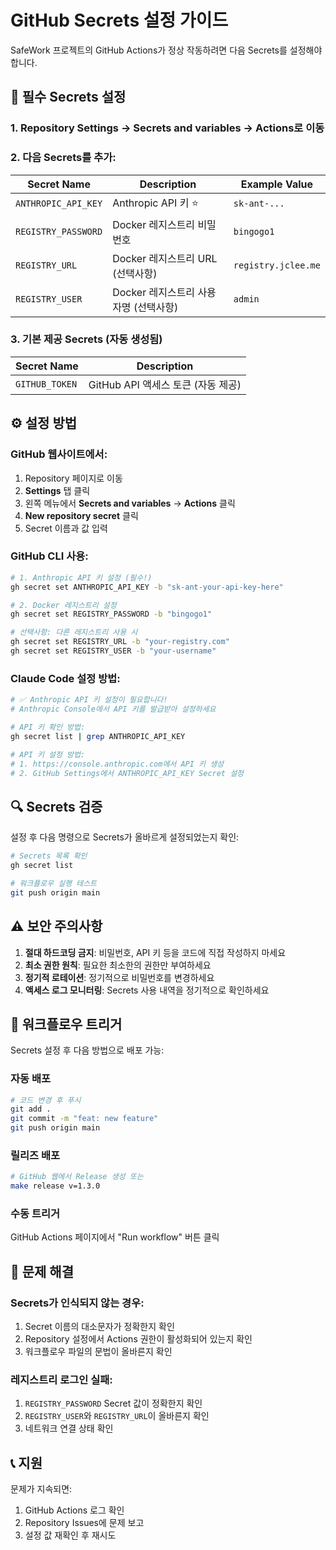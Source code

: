 # GitHub Secrets 설정 가이드

SafeWork 프로젝트의 GitHub Actions가 정상 작동하려면 다음 Secrets를 설정해야 합니다.

## 🔐 필수 Secrets 설정

### 1. Repository Settings → Secrets and variables → Actions로 이동

### 2. 다음 Secrets를 추가:

| Secret Name | Description | Example Value |
|-------------|-------------|---------------|
| `ANTHROPIC_API_KEY` | Anthropic API 키 ⭐️ | `sk-ant-...` |
| `REGISTRY_PASSWORD` | Docker 레지스트리 비밀번호 | `bingogo1` |
| `REGISTRY_URL` | Docker 레지스트리 URL (선택사항) | `registry.jclee.me` |
| `REGISTRY_USER` | Docker 레지스트리 사용자명 (선택사항) | `admin` |

### 3. 기본 제공 Secrets (자동 생성됨)

| Secret Name | Description |
|-------------|-------------|
| `GITHUB_TOKEN` | GitHub API 액세스 토큰 (자동 제공) |

## ⚙️ 설정 방법

### GitHub 웹사이트에서:
1. Repository 페이지로 이동
2. **Settings** 탭 클릭
3. 왼쪽 메뉴에서 **Secrets and variables** → **Actions** 클릭
4. **New repository secret** 클릭
5. Secret 이름과 값 입력

### GitHub CLI 사용:
```bash
# 1. Anthropic API 키 설정 (필수!)
gh secret set ANTHROPIC_API_KEY -b "sk-ant-your-api-key-here"

# 2. Docker 레지스트리 설정
gh secret set REGISTRY_PASSWORD -b "bingogo1"

# 선택사항: 다른 레지스트리 사용 시
gh secret set REGISTRY_URL -b "your-registry.com"
gh secret set REGISTRY_USER -b "your-username"
```

### Claude Code 설정 방법:
```bash
# ✅ Anthropic API 키 설정이 필요합니다!
# Anthropic Console에서 API 키를 발급받아 설정하세요

# API 키 확인 방법:
gh secret list | grep ANTHROPIC_API_KEY

# API 키 설정 방법:
# 1. https://console.anthropic.com에서 API 키 생성
# 2. GitHub Settings에서 ANTHROPIC_API_KEY Secret 설정
```

## 🔍 Secrets 검증

설정 후 다음 명령으로 Secrets가 올바르게 설정되었는지 확인:

```bash
# Secrets 목록 확인
gh secret list

# 워크플로우 실행 테스트
git push origin main
```

## ⚠️ 보안 주의사항

1. **절대 하드코딩 금지**: 비밀번호, API 키 등을 코드에 직접 작성하지 마세요
2. **최소 권한 원칙**: 필요한 최소한의 권한만 부여하세요
3. **정기적 로테이션**: 정기적으로 비밀번호를 변경하세요
4. **액세스 로그 모니터링**: Secrets 사용 내역을 정기적으로 확인하세요

## 🚀 워크플로우 트리거

Secrets 설정 후 다음 방법으로 배포 가능:

### 자동 배포
```bash
# 코드 변경 후 푸시
git add .
git commit -m "feat: new feature"
git push origin main
```

### 릴리즈 배포
```bash
# GitHub 웹에서 Release 생성 또는
make release v=1.3.0
```

### 수동 트리거
GitHub Actions 페이지에서 "Run workflow" 버튼 클릭

## 🐛 문제 해결

### Secrets가 인식되지 않는 경우:
1. Secret 이름의 대소문자가 정확한지 확인
2. Repository 설정에서 Actions 권한이 활성화되어 있는지 확인
3. 워크플로우 파일의 문법이 올바른지 확인

### 레지스트리 로그인 실패:
1. `REGISTRY_PASSWORD` Secret 값이 정확한지 확인  
2. `REGISTRY_USER`와 `REGISTRY_URL`이 올바른지 확인
3. 네트워크 연결 상태 확인

## 📞 지원

문제가 지속되면:
1. GitHub Actions 로그 확인
2. Repository Issues에 문제 보고
3. 설정 값 재확인 후 재시도
